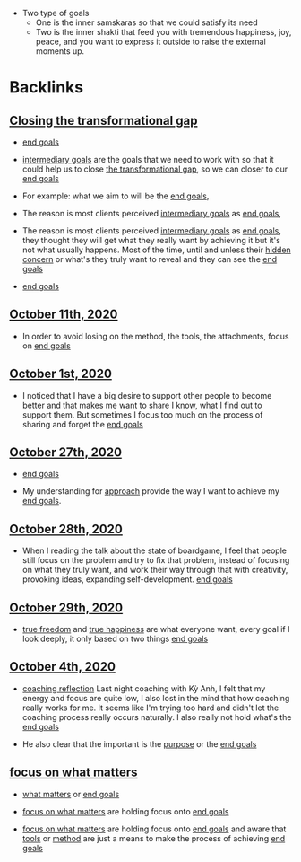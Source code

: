 - Two type of goals
    - One is the inner samskaras so that we could satisfy its need
    - Two is the inner shakti that feed you with tremendous happiness, joy, peace, and you want to express it outside to raise the external moments up.

# Backlinks
## [Closing the transformational gap](<Closing the transformational gap.md>)
- [end goals](<end goals.md>)

- [intermediary goals](<intermediary goals.md>) are the goals that we need to work with so that it could help us to close [the transformational gap](<the transformational gap.md>), so we can closer to our [end goals](<end goals.md>)

- For example: what we aim to will be the [end goals](<end goals.md>),

- The reason is most clients perceived [intermediary goals](<intermediary goals.md>) as [end goals](<end goals.md>),

- The reason is most clients perceived [intermediary goals](<intermediary goals.md>) as [end goals](<end goals.md>), they thought they will get what they really want by achieving it but it's not what usually happens. Most of the time, until and unless their [hidden concern](<hidden concern.md>) or what's they truly want to reveal and they can see the [end goals](<end goals.md>)

- [end goals](<end goals.md>)

## [October 11th, 2020](<October 11th, 2020.md>)
- In order to avoid losing on the method, the tools, the attachments, focus on [end goals](<end goals.md>)

## [October 1st, 2020](<October 1st, 2020.md>)
- I noticed that I have a big desire to support other people to become better and that makes me want to share I know, what I find out to support them. But sometimes I focus too much on the process of sharing and forget the [end goals](<end goals.md>)

## [October 27th, 2020](<October 27th, 2020.md>)
- [end goals](<end goals.md>)

- My understanding for [approach](<approach.md>) provide the way I want to achieve my [end goals](<end goals.md>).

## [October 28th, 2020](<October 28th, 2020.md>)
- When I reading the talk about the state of boardgame, I feel that people still focus on the problem and try to fix that problem, instead of focusing on what they truly want, and work their way through that with creativity, provoking ideas, expanding self-development. [end goals](<end goals.md>)

## [October 29th, 2020](<October 29th, 2020.md>)
- [true freedom](<true freedom.md>) and [true happiness](<true happiness.md>) are what everyone want, every goal if I look deeply, it only based on two things [end goals](<end goals.md>)

## [October 4th, 2020](<October 4th, 2020.md>)
- [coaching reflection](<coaching reflection.md>) Last night coaching with Kỳ Anh, I felt that my energy and focus are quite low, I also lost in the mind that how coaching really works for me. It seems like I'm trying too hard and didn't let the coaching process really occurs naturally. I also really not hold what's the [end goals](<end goals.md>)

- He also clear that the important is the [purpose](<purpose.md>) or the [end goals](<end goals.md>)

## [focus on what matters](<focus on what matters.md>)
- [what matters](<what matters.md>) or [end goals](<end goals.md>)

- [focus on what matters](<focus on what matters.md>) are holding focus onto [end goals](<end goals.md>)

- [focus on what matters](<focus on what matters.md>) are holding focus onto [end goals](<end goals.md>) and aware that [tools](<tools.md>) or [method](<method.md>) are just a means to make the process of achieving [end goals](<end goals.md>)

